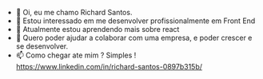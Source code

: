 - 👋 Oi, eu me chamo Richard Santos.
- 👀 Estou interessado em me desenvolver profissionalmente em Front End
- 🌱 Atualmente estou aprendendo mais sobre react
- 💞️ Quero poder ajudar a colaborar com uma empresa, e poder crescer e se desenvolver.
- 📫 Como chegar ate mim ? Simples ! https://www.linkedin.com/in/richard-santos-0897b315b/

<!---
Extremamente motivado, em constante desenvolvimento de minhas habilidades e
crescimento profissional.
Buscando uma oportunidade para trabalhar no desenvolvimento de Front-End.
Confio em minhas habilidadespara superar todos os desafiosdesta área
--->
